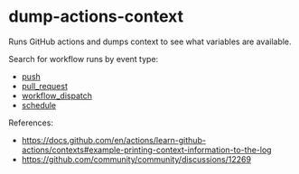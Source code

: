 # dump-actions-context

Runs GitHub actions and dumps context to see what variables are available.

Search for workflow runs by event type:

- [push](https://github.com/dhimmel/dump-actions-context/actions?query=event:push)
- [pull_request](https://github.com/dhimmel/dump-actions-context/actions?query=event:pull_request)
- [workflow_dispatch](https://github.com/dhimmel/dump-actions-context/actions?query=event:workflow_dispatch)
- [schedule](https://github.com/dhimmel/dump-actions-context/actions?query=event:schedule)

References:

- https://docs.github.com/en/actions/learn-github-actions/contexts#example-printing-context-information-to-the-log
- https://github.com/community/community/discussions/12269

